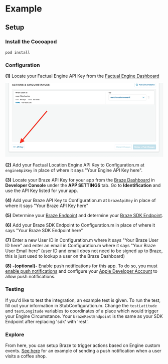 # Example

## Setup

### Install the Cocoapod

```
pod install
```

### Configuration

**(1)** Locate your Factual Engine API Key from the [Factual Engine Dashboard](https://engine.factual.com/garage)

![Dashboard image](./images/dashboard.png)

**(2)** Add your Factual Location Engine API Key to Configuration.m at `engineApiKey` in place of where it says "Your Engine API Key here".

**(3)** Locate your Braze API Key for your app from the [Braze Dashboard](https://dashboard.braze.com) in **Developer Console** under the **APP SETTINGS** tab.  Go to **Identification** and use the API Key listed for your app.

**(4)** Add your Braze API Key to Configuration.m at `brazeApiKey` in place of where it says "Your Braze API Key here"

**(5)** Determine your [Braze Endpoint](https://www.braze.com/docs/developer_guide/rest_api/basics/#what-is-a-rest-api) and determine your [Braze SDK Endpoint](https://www.braze.com/docs/user_guide/administrative/access_braze/sdk_endpoints/).

**(6)** Add your Braze SDK Endpoint to Configuration.m in place of where it says "Your Braze SDK Endpoint here"

**(7)** Enter a new User ID in Configuration.m where it says "Your Braze User ID here" and enter an email in Configuration.m where it says "Your Braze User Email here" (user ID and email does not need to be signed up to Braze, this is just used to lookup a user on the Braze Dashboard)

**(8) -(optional)-** Enable push notifications for this app.  To do so, you must [enable push notifications](https://developer.apple.com/documentation/usernotifications/registering_your_app_with_apns) and configure your [Apple Developer Account](https://developer.apple.com/account/#/overview/) to allow push notifications.

### Testing

If you'd like to test the integration, an example test is given.  To run the test, fill out your information in StubConfiguration.m.  Change the `testLatitude` and `testLongitude` variables to coordinates of a place which would trigger your Engine Circumstance.  Your `brazeRestEndpoint` is the same as your SDK Endpoint after replacing 'sdk' with 'rest'.

### Explore

From here, you can setup Braze to trigger actions based on Engine custom events.  [See here](https://github.com/Factual/engine-braze-integration#example) for an example of sending a push notification when a user visits a coffee shop.
